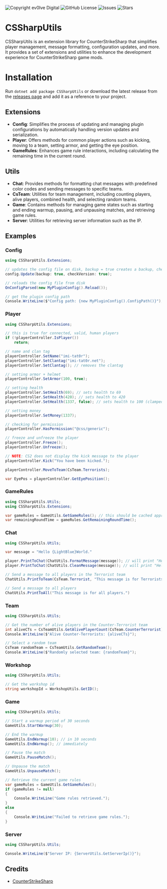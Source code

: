 ![Copyright ev0lve Digital](https://img.shields.io/badge/Copyright-ev0lve%20Digital-blue) ![GitHub License](https://img.shields.io/github/license/imi-tat0r/CSSharpUtils) ![Issues](https://img.shields.io/github/issues/imi-tat0r/CSSharpUtils) ![Stars](https://img.shields.io/github/stars/imi-tat0r/CSSharpUtils)

# CSSharpUtils
CSSharpUtils is an extension library for CounterStrikeSharp that simplifies player management, message formatting, configuration updates, and more. It provides a set of extensions and utilities to enhance the development experience for CounterStrikeSharp game mods.

# Installation
Run `dotnet add package CSSharpUtils` or download the latest release from the [releases page](https://github.com/imi-tat0r/CSSharpUtils/releases) and add it as a reference to your project.

## Extensions
- **Config**: Simplifies the process of updating and managing plugin configurations by automatically handling version updates and serialization.
- **Player**: Offers methods for common player actions such as kicking, moving to a team, setting armor, and getting the eye position.
- **GameRules**: Enhances game rule interactions, including calculating the remaining time in the current round.

## Utils
- **Chat**: Provides methods for formatting chat messages with predefined color codes and sending messages to specific teams.
- **CsTeam**: Utilities for team management, including counting players, alive players, combined health, and selecting random teams.
- **Game**: Contains methods for managing game states such as starting and ending warmup, pausing, and unpausing matches, and retrieving game rules.
- **Server**: Utilities for retrieving server information such as the IP.

## Examples

### Config

```csharp
using CSSharpUtils.Extensions;

// updates the config file on disk, backup = true creates a backup, checkVersion = true stops overwriting if configs are the same version
config.Update(backup: true, checkVersion: true);

// reloads the config file from disk
OnConfigParsed(new MyPluginConfig().Reload());

// get the plugin config path
Console.WriteLine($"Config path: {new MyPluginConfig().ConfigPath()}");
```

### Player
```csharp
using CSSharpUtils.Extensions;

// this is true for connected, valid, human players
if (!playerController.IsPlayer())
    return;

// name and clan tag
playerController.SetName("imi-tat0r");
playerController.SetClantag("imi-tat0r.net");
playerController.SetClantag(); // removes the clantag

// setting armor + helmet
playerController.SetArmor(100, true);

// setting health
playerController.SetHealth(69); // sets health to 69 
playerController.SetHealth(420); // sets health to 420
playerController.SetHealth(1337, false); // sets health to 100 (clamped)

// setting money
playerController.SetMoney(1337);

// checking for permission
playerController.HasPermission("@css/generic");

// freeze and unfreeze the player
playerController.Freeze();
playerController.Unfreeze();

// NOTE: CS2 does not display the kick message to the player
playerController.Kick("You have been kicked.");

playerController.MoveToTeam(CsTeam.Terrorists);

var EyePos = playerController.GetEyePosition();
```

### GameRules
```csharp
using CSSharpUtils.Utils;
using CSSharpUtils.Extensions;

var gameRules = GameUtils.GetGameRules(); // this should be cached appropriately
var remainingRoundTime = gameRules.GetRemainingRoundTime();
```

### Chat
```csharp
using CSSharpUtils.Utils;

var message = "Hello {LightBlue}World."

player.PrintToChat(ChatUtils.FormatMessage(message)); // will print "Hello World" as a colored message
player.PrintToChat(ChatUtils.CleanMessage(message)); // will print "Hello World" in full white

// Send a message to all players in the Terrorist team
ChatUtils.PrintToTeam(CsTeam.Terrorist, "This message is for Terrorists only.");

// Send a message to all players
ChatUtils.PrintToAll("This message is for all players.")
```

### Team
```csharp
using CSSharpUtils.Utils;

// Get the number of alive players in the Counter-Terrorist team
int aliveCTs = CsTeamUtils.GetAlivePlayerCount(CsTeam.CounterTerrorist);
Console.WriteLine($"Alive Counter-Terrorists: {aliveCTs}");

// Select a random team
CsTeam randomTeam = CsTeamUtils.GetRandomTeam();
Console.WriteLine($"Randomly selected team: {randomTeam}");
```

### Workshop
```csharp
using CSSharpUtils.Utils;

// Get the workshop id
string workshopId = WorkshopUtils.GetID();
```

### Game
```csharp
using CSSharpUtils.Utils;

// Start a warmup period of 30 seconds
GameUtils.StartWarmup(30);

// End the warmup
GameUtils.EndWarmup(10); // in 10 seconds
GameUtils.EndWarmup(); // immediately

// Pause the match
GameUtils.PauseMatch();

// Unpause the match
GameUtils.UnpauseMatch();

// Retrieve the current game rules
var gameRules = GameUtils.GetGameRules();
if (gameRules != null)
{
    Console.WriteLine("Game rules retrieved.");
}
else
{
    Console.WriteLine("Failed to retrieve game rules.");
}
```

### Server
```csharp
using CSSharpUtils.Utils;

Console.WriteLine($"Server IP: {ServerUtils.GetServerIp()}");
```

## Credits
- [CounterStrikeSharp](https://github.com/roflmuffin/CounterStrikeSharp)
